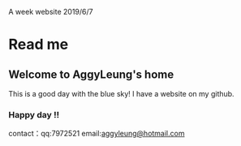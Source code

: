 A week website 2019/6/7

# Read me

## Welcome to AggyLeung's home

This is a good day with the blue sky!
I have a website on my github.


### Happy day !!



contact：qq:7972521
         email:aggyleung@hotmail.com
